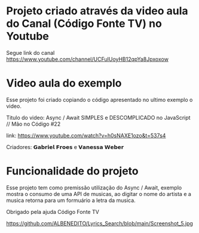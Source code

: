 # Projeto criado através da video aula do Canal (Código Fonte TV) no Youtube 

Segue link do canal https://www.youtube.com/channel/UCFuIUoyHB12qpYa8Jpxoxow 

# Video aula do exemplo 

Esse projeto foi criado copiando o código apresentado no ultimo exemplo o video. 

Titulo do video:  Async / Await SIMPLES e DESCOMPLICADO no JavaScript // Mão no Código #22

link: https://www.youtube.com/watch?v=h0sNAXE1ozo&t=537s4

Criadores: 𝗚𝗮𝗯𝗿𝗶𝗲𝗹 𝗙𝗿𝗼𝗲𝘀 e 𝗩𝗮𝗻𝗲𝘀𝘀𝗮 𝗪𝗲𝗯𝗲𝗿

# Funcionalidade do projeto

Esse projeto tem como premissão utilização do Async / Await, 
exemplo mostra o consumo de uma API de musicas, ao digitar o nome do artista e a musica retorna para um formuário a letra da musica.

Obrigado pela ajuda Código Fonte TV

https://github.com/ALBENEDITO/Lyrics_Search/blob/main/Screenshot_5.jpg
